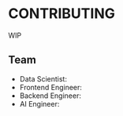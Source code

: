 # CONTRIBUTING

WIP


## Team

- Data Scientist:
- Frontend Engineer:
- Backend Engineer:
- AI Engineer:

